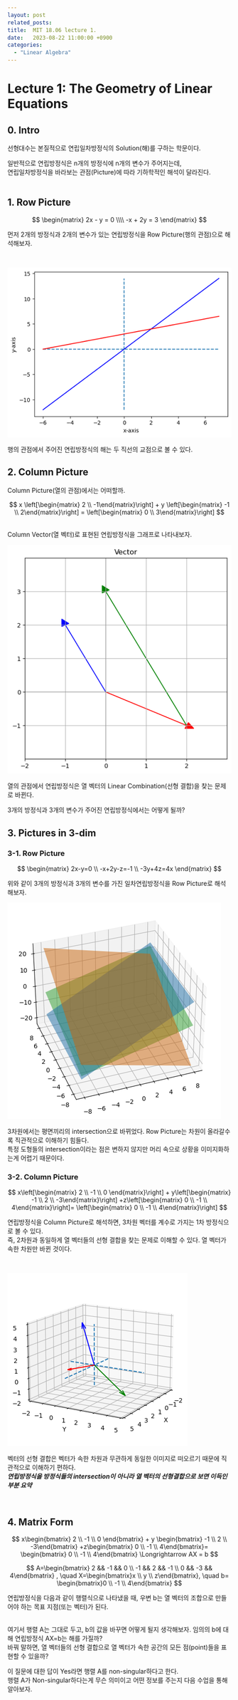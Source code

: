 ```yaml
---
layout: post
related_posts:
title:  MIT 18.06 lecture 1.
date:   2023-08-22 11:00:00 +0900
categories: 
  - "Linear Algebra"
---
```





Lecture 1: The Geometry of Linear Equations
=======

## 0. Intro
선형대수는 본질적으로 연립일차방정식의 Solution(해)를 구하는 학문이다.

일반적으로 연립방정식은 n개의 방정식에 n개의 변수가 주어지는데,<br>
연립일차방정식을 바라보는 관점(Picture)에 따라 기하학적인 해석이 달라진다.
<br>
<br>

## 1. Row Picture


$$
\begin{matrix}
2x - y = 0 \\\\
-x + 2y = 3
\end{matrix}
$$


먼저 2개의 방정식과 2개의 변수가 있는 연립방정식을 Row Picture(행의 관점)으로 해석해보자.

<br>


    
![png](/assets/img/img_LA/lecture_1/output_2_0.png)
    


행의 관점에서 주어진 연립방정식의 해는 두 직선의 교점으로 볼 수 있다.
<br>

## 2. Column Picture
Column Picture(열의 관점)에서는 어떠할까.

$$
x \left[\begin{matrix} 2 \\ -1\end{matrix}\right] + y \left[\begin{matrix} -1 \\ 2\end{matrix}\right]
= \left[\begin{matrix} 0 \\ 3\end{matrix}\right]
$$

<br>
Column Vector(열 벡터)로 표현된 연립방정식을 그래프로 나타내보자.

<br>
    
![png](/assets/img/img_LA/lecture_1/output_4_0.png)
    


열의 관점에서 연립방정식은 열 벡터의 Linear Combination(선형 결합)을 찾는 문제로 바뀐다.  

3개의 방정식과 3개의 변수가 주어진 연립방정식에서는 어떻게 될까?
<br>

## 3. Pictures in 3-dim

### 3-1. Row Picture


$$
\begin{matrix}
2x-y=0 \\
-x+2y-z=-1 \\
-3y+4z=4x
\end{matrix}
$$


위와 같이 3개의 방정식과 3개의 변수를 가진 일차연립방정식을 Row Picture로 해석해보자.



    
![png](/assets/img/img_LA/lecture_1/output_6_1.png)
    


3차원에서는 평면끼리의 intersection으로 바뀌었다. Row Picture는 차원이 올라갈수록 직관적으로 이해하기 힘들다.  
특정 도형들의 intersection이라는 점은 변하지 않지만 머리 속으로 상황을 이미지화하는게 어렵기 때문이다.
<br>

### 3-2. Column Picture


$$
x\left[\begin{matrix} 2 \\ -1 \\ 0 \end{matrix}\right] + y\left[\begin{matrix} -1 \\ 2 \\ -3\end{matrix}\right]
+z\left[\begin{matrix} 0 \\ -1 \\ 4\end{matrix}\right]= \left[\begin{matrix} 0 \\ -1 \\ 4\end{matrix}\right]
$$


연립방정식을 Column Picture로 해석하면, 3차원 벡터를 계수로 가지는 1차 방정식으로 볼 수 있다.  
즉, 2차원과 동일하게 열 벡터들의 선형 결합을 찾는 문제로 이해할 수 있다. 열 벡터가 속한 차원만 바뀐 것이다.

<br>

![png](/assets/img/img_LA/lecture_1/output_8_1.png)

벡터의 선형 결합은 벡터가 속한 차원과 무관하게 동일한 이미지로 떠오르기 때문에 직관적으로 이해하기 편하다.  
***연립방정식을 방정식들의 intersection이 아니라 열 벡터의 선형결합으로 보면 이득인 부분 요약***


<br>

## 4. Matrix Form


$$
x\begin{bmatrix} 2 \\ -1 \\ 0 \end{bmatrix} + y \begin{bmatrix} -1 \\ 2 \\ -3\end{bmatrix}
+z\begin{bmatrix} 0 \\ -1 \\ 4\end{bmatrix}= \begin{bmatrix} 0 \\ -1 \\ 4\end{bmatrix}
 \Longrightarrow  AX = b
$$

$$
A=\begin{bmatrix} 2 && -1 && 0 \\ -1 && 2 && -1 \\ 0 && -3 && 4\end{bmatrix} , \quad
X=\begin{bmatrix}x \\ y \\ z\end{bmatrix}, \quad b= \begin{bmatrix}0 \\ -1 \\ 4\end{bmatrix}
$$


연립방정식을 다음과 같이 행렬식으로 나타냈을 때, 우변 b는 열 벡터의 조합으로 만들어야 하는 목표 지점(또는 벡터)가 된다.  
<br>

여기서 행렬 A는 그대로 두고, b의 값을 바꾸면 어떻게 될지 생각해보자. 임의의 b에 대해 연립방정식 AX=b는 해를 가질까?  
바꿔 말하면, 열 벡터들의 선형 결합으로 열 벡터가 속한 공간의 모든 점(point)들을 표현할 수 있을까?  

이 질문에 대한 답이 Yes라면 행렬 A를 non-singular하다고 한다.  
행렬 A가 Non-singular하다는게 무슨 의미이고 어떤 정보를 주는지 다음 수업을 통해 알아보자.
